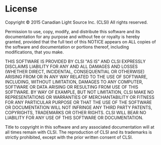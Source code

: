 License
=======

Copyright © 2015 Canadian Light Source Inc. (CLSI) All rights reserved.

Permission to use, copy, modify, and distribute this software and its 
documentation for any purpose and without fee or royalty is hereby granted, 
provided that the full text of this NOTICE appears on ALL copies of the 
software and documentation or portions thereof, including modifications, 
that you make.

THIS SOFTWARE IS PROVIDED BY CLSI "AS IS" AND CLSI EXPRESSLY DISCLAIMS
LIABILITY FOR ANY AND ALL DAMAGES AND LOSSES (WHETHER DIRECT,
INCIDENTAL, CONSEQUENTIAL OR OTHERWISE) ARISING FROM OR IN ANY WAY
RELATED TO THE USE OF SOFTWARE, INCLUDING, WITHOUT LIMITATION, DAMAGES
TO ANY COMPUTER, SOFTWARE OR DATA ARISING OR RESULTING FROM USE OF
THIS SOFTWARE. BY WAY OF EXAMPLE, BUT NOT LIMITATION, CLSI MAKE NO
REPRESENTATIONS OR WARRANTIES OF MERCHANTABILITY OR FITNESS FOR ANY
PARTICULAR PURPOSE OR THAT THE USE OF THE SOFTWARE OR DOCUMENTATION
WILL NOT INFRINGE ANY THIRD PARTY PATENTS, COPYRIGHTS, TRADEMARKS OR
OTHER RIGHTS. CLSI WILL BEAR NO LIABILITY FOR ANY USE OF THIS SOFTWARE
OR DOCUMENTATION.

Title to copyright in this software and any associated documentation will 
at all times remain with CLSI. The reproduction of CLSI and its trademarks 
is strictly prohibited, except with the prior written consent of CLSI.
